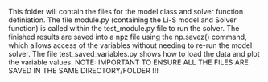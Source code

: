 This folder will contain the files for the model class and solver function definiation.
The file module.py (containing the Li-S model and Solver function) is called within the test_module.py file to run the solver.
The finished results are saved into a npz file using the np.savez() command, which allows access of the variables without needing to re-run the model solver.
The file test_saved_variables.py shows how to load the data and plot the variable values.
NOTE: IMPORTANT TO ENSURE ALL THE FILES ARE SAVED IN THE SAME DIRECTORY/FOLDER !!!
